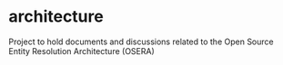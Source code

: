architecture
============

Project to hold documents and discussions related to the Open Source Entity Resolution Architecture (OSERA)
